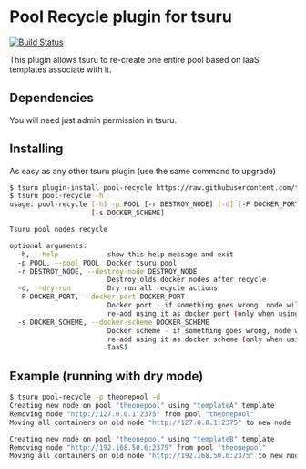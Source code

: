 # Pool Recycle plugin for tsuru
[![Build Status](https://travis-ci.org/tsuru/pool-recycle.svg)](https://travis-ci.org/tsuru/pool-recycle)

This plugin allows tsuru to re-create one entire pool based on IaaS templates associate with it.

## Dependencies
You will need just admin permission in tsuru.

## Installing

As easy as any other tsuru plugin (use the same command to upgrade)
```bash
$ tsuru plugin-install pool-recycle https://raw.githubusercontent.com/tsuru/pool-recycle/master/pool_recycle/plugin.py
$ tsuru pool-recycle -h 
usage: pool-recycle [-h] -p POOL [-r DESTROY_NODE] [-d] [-P DOCKER_PORT]
                    [-s DOCKER_SCHEME]

Tsuru pool nodes recycle

optional arguments:
  -h, --help            show this help message and exit
  -p POOL, --pool POOL  Docker tsuru pool
  -r DESTROY_NODE, --destroy-node DESTROY_NODE
                        Destroy olds docker nodes after recycle
  -d, --dry-run         Dry run all recycle actions
  -P DOCKER_PORT, --docker-port DOCKER_PORT
                        Docker port - if something goes wrong, node will be
                        re-add using it as docker port (only when using IaaS)
  -s DOCKER_SCHEME, --docker-scheme DOCKER_SCHEME
                        Docker scheme - if something goes wrong, node will be
                        re-add using it as docker scheme (only when using
                        IaaS)
```

## Example (running with dry mode)

```bash
$ tsuru pool-recycle -p theonepool -d
Creating new node on pool "theonepool" using "templateA" template
Removing node "http://127.0.0.1:2375" from pool "theonepool"
Moving all containers on old node "http://127.0.0.1:2375" to new node

Creating new node on pool "theonepool" using "templateB" template
Removing node "http://192.168.50.6:2375" from pool "theonepool"
Moving all containers on old node "http://192.168.50.6:2375" to new node
```


